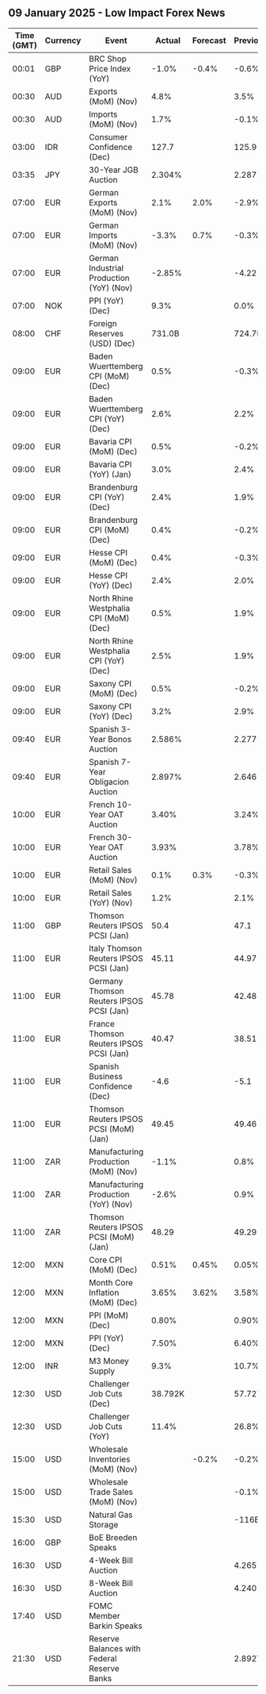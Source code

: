 ## 09 January 2025 - Low Impact Forex News

| Time (GMT) | Currency | Event | Actual | Forecast | Previous |
|------|----------|-------|--------|----------|----------|
| 00:01 | GBP | BRC Shop Price Index (YoY) | -1.0% | -0.4% | -0.6% |
| 00:30 | AUD | Exports (MoM) (Nov) | 4.8% |  | 3.5% |
| 00:30 | AUD | Imports (MoM) (Nov) | 1.7% |  | -0.1% |
| 03:00 | IDR | Consumer Confidence (Dec) | 127.7 |  | 125.9 |
| 03:35 | JPY | 30-Year JGB Auction | 2.304% |  | 2.287% |
| 07:00 | EUR | German Exports (MoM) (Nov) | 2.1% | 2.0% | -2.9% |
| 07:00 | EUR | German Imports (MoM) (Nov) | -3.3% | 0.7% | -0.3% |
| 07:00 | EUR | German Industrial Production (YoY) (Nov) | -2.85% |  | -4.22% |
| 07:00 | NOK | PPI (YoY) (Dec) | 9.3% |  | 0.0% |
| 08:00 | CHF | Foreign Reserves (USD) (Dec) | 731.0B |  | 724.7B |
| 09:00 | EUR | Baden Wuerttemberg CPI (MoM) (Dec) | 0.5% |  | -0.3% |
| 09:00 | EUR | Baden Wuerttemberg CPI (YoY) (Dec) | 2.6% |  | 2.2% |
| 09:00 | EUR | Bavaria CPI (MoM) (Dec) | 0.5% |  | -0.2% |
| 09:00 | EUR | Bavaria CPI (YoY) (Jan) | 3.0% |  | 2.4% |
| 09:00 | EUR | Brandenburg CPI (YoY) (Dec) | 2.4% |  | 1.9% |
| 09:00 | EUR | Brandenburg CPI (MoM) (Dec) | 0.4% |  | -0.2% |
| 09:00 | EUR | Hesse CPI (MoM) (Dec) | 0.4% |  | -0.3% |
| 09:00 | EUR | Hesse CPI (YoY) (Dec) | 2.4% |  | 2.0% |
| 09:00 | EUR | North Rhine Westphalia CPI (MoM) (Dec) | 0.5% |  | 1.9% |
| 09:00 | EUR | North Rhine Westphalia CPI (YoY) (Dec) | 2.5% |  | 1.9% |
| 09:00 | EUR | Saxony CPI (MoM) (Dec) | 0.5% |  | -0.2% |
| 09:00 | EUR | Saxony CPI (YoY) (Dec) | 3.2% |  | 2.9% |
| 09:40 | EUR | Spanish 3-Year Bonos Auction | 2.586% |  | 2.277% |
| 09:40 | EUR | Spanish 7-Year Obligacion Auction | 2.897% |  | 2.646% |
| 10:00 | EUR | French 10-Year OAT Auction | 3.40% |  | 3.24% |
| 10:00 | EUR | French 30-Year OAT Auction | 3.93% |  | 3.78% |
| 10:00 | EUR | Retail Sales (MoM) (Nov) | 0.1% | 0.3% | -0.3% |
| 10:00 | EUR | Retail Sales (YoY) (Nov) | 1.2% |  | 2.1% |
| 11:00 | GBP | Thomson Reuters IPSOS PCSI (Jan) | 50.4 |  | 47.1 |
| 11:00 | EUR | Italy Thomson Reuters IPSOS PCSI (Jan) | 45.11 |  | 44.97 |
| 11:00 | EUR | Germany Thomson Reuters IPSOS PCSI (Jan) | 45.78 |  | 42.48 |
| 11:00 | EUR | France Thomson Reuters IPSOS PCSI (Jan) | 40.47 |  | 38.51 |
| 11:00 | EUR | Spanish Business Confidence (Dec) | -4.6 |  | -5.1 |
| 11:00 | EUR | Thomson Reuters IPSOS PCSI (MoM) (Jan) | 49.45 |  | 49.46 |
| 11:00 | ZAR | Manufacturing Production (MoM) (Nov) | -1.1% |  | 0.8% |
| 11:00 | ZAR | Manufacturing Production (YoY) (Nov) | -2.6% |  | 0.9% |
| 11:00 | ZAR | Thomson Reuters IPSOS PCSI (MoM) (Jan) | 48.29 |  | 49.29 |
| 12:00 | MXN | Core CPI (MoM) (Dec) | 0.51% | 0.45% | 0.05% |
| 12:00 | MXN | Month Core Inflation (MoM) (Dec) | 3.65% | 3.62% | 3.58% |
| 12:00 | MXN | PPI (MoM) (Dec) | 0.80% |  | 0.90% |
| 12:00 | MXN | PPI (YoY) (Dec) | 7.50% |  | 6.40% |
| 12:00 | INR | M3 Money Supply | 9.3% |  | 10.7% |
| 12:30 | USD | Challenger Job Cuts (Dec) | 38.792K |  | 57.727K |
| 12:30 | USD | Challenger Job Cuts (YoY) | 11.4% |  | 26.8% |
| 15:00 | USD | Wholesale Inventories (MoM) (Nov) |  | -0.2% | -0.2% |
| 15:00 | USD | Wholesale Trade Sales (MoM) (Nov) |  |  | -0.1% |
| 15:30 | USD | Natural Gas Storage |  |  | -116B |
| 16:00 | GBP | BoE Breeden Speaks |  |  |  |
| 16:30 | USD | 4-Week Bill Auction |  |  | 4.265% |
| 16:30 | USD | 8-Week Bill Auction |  |  | 4.240% |
| 17:40 | USD | FOMC Member Barkin Speaks |  |  |  |
| 21:30 | USD | Reserve Balances with Federal Reserve Banks |  |  | 2.892T |
